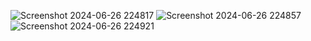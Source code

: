 ![Screenshot 2024-06-26 224817](https://github.com/AlkaTiwari2002/News_Headline_Project/assets/163404242/9fa6bf6b-d15f-4546-b539-4b5bcfe793b6)
![Screenshot 2024-06-26 224857](https://github.com/AlkaTiwari2002/News_Headline_Project/assets/163404242/9aefd26a-08c0-4079-8d9f-dbb7b1596492)
![Screenshot 2024-06-26 224921](https://github.com/AlkaTiwari2002/News_Headline_Project/assets/163404242/bcf5f4b5-b031-49f8-970a-31c3da82427e)
